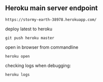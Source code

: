 ## Heroku main server endpoint

```
https://stormy-earth-38978.herokuapp.com/
```

deploy latest to heroku

```
git push heroku master
```

open in browser from commandline

```
heroku open
```

checking logs when debugging:

```
heroku logs
```

